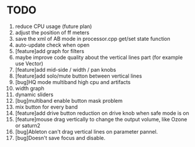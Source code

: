 # TODO

1. reduce CPU usage (future plan)
2. adjust the position of ff meters
3. save the xml of AB mode in processor.cpp get/set state function
4. auto-update check when open
5. [feature]add graph for filters
6. maybe improve code quality about the vertical lines part (for example use Vector)
7. [feature]add mid-side / width / pan knobs
8. [feature]add solo/mute button between vertical lines
9. [bug]HQ mode multiband high cpu and artifacts
10. width graph
11. dynamic sliders
12. [bug]multiband enable button mask problem
13. mix button for every band
14. [feature]add drive button reduction on drive knob when safe mode is on
15. [feature]mouse drag vertically to change the output volume, like Ozone or saturn2
16. [bug]Ableton can't drag vertical lines on parameter pannel.
17. [bug]Doesn't save focus and disable.
